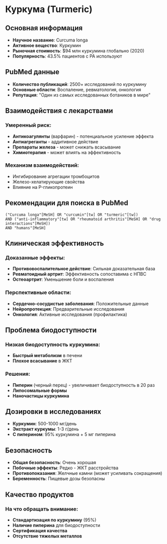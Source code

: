 # Куркума (Turmeric)

## Основная информация
- **Научное название**: Curcuma longa
- **Активное вещество**: Куркумин
- **Рыночная стоимость**: $94 млн куркумина глобально (2020)
- **Популярность**: 43.5% пациентов с РА используют

## PubMed данные
- **Количество публикаций**: 2500+ исследований по куркумину
- **Основные области**: Воспаление, ревматология, онкология
- **Репутация**: "Один из самых исследованных ботаников в мире"

## Взаимодействия с лекарствами
### Умеренный риск:
- **Антикоагулянты** (варфарин) - потенциальное усиление эффекта
- **Антиагреганты** - аддитивное действие
- **Препараты железа** - может снижать всасывание
- **Химиотерапия** - может влиять на эффективность

### Механизм взаимодействий:
- Ингибирование агрегации тромбоцитов
- Железо-хелатирующие свойства
- Влияние на P-гликопротеин

## Рекомендации для поиска в PubMed
```
("Curcuma longa"[MeSH] OR "curcumin"[tw] OR "turmeric"[tw])
AND ("anti-inflammatory"[tw] OR "rheumatoid arthritis"[MeSH] OR "drug interactions"[MeSH])
AND "humans"[MeSH]
```

## Клиническая эффективность
### Доказанные эффекты:
- **Противовоспалительное действие**: Сильная доказательная база
- **Ревматоидный артрит**: Эффективность сопоставима с НПВС
- **Остеоартрит**: Уменьшение боли и воспаления

### Перспективные области:
- **Сердечно-сосудистые заболевания**: Положительные данные
- **Нейропротекция**: Предварительные исследования
- **Онкология**: Активные исследования (профилактика)

## Проблема биодоступности
### Низкая биодоступность куркумина:
- **Быстрый метаболизм** в печени
- **Плохое всасывание** в ЖКТ

### Решения:
- **Пиперин** (черный перец) - увеличивает биодоступность в 20 раз
- **Липосомальные формы**
- **Наночастицы куркумина**

## Дозировки в исследованиях
- **Куркумин**: 500-1000 мг/день
- **Экстракт куркумы**: 1-3 г/день
- **С пиперином**: 95% куркумина + 5 мг пиперина

## Безопасность
- **Общая безопасность**: Очень хорошая
- **Побочные эффекты**: Редко - ЖКТ расстройства
- **Противопоказания**: Желчные камни (может усиливать сокращения)
- **Беременность**: Пищевые дозы безопасны

## Качество продуктов
### На что обращать внимание:
- **Стандартизация по куркумину** (95%)
- **Наличие пиперина** для биодоступности
- **Сертификация качества**
- **Отсутствие тяжелых металлов**